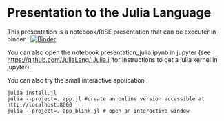 # Presentation to the Julia Language

This presentation is a notebook/RISE presentation that can be executer in binder : [![Binder](https://mybinder.org/badge.svg)](https://mybinder.org/v2/gh/raphbacher/julia-intro/master?filepath=presentation_julia.ipynb)

You can also open the notebook presentation_julia.ipynb in jupyter (see https://github.com/JuliaLang/IJulia.jl for instructions to get a julia kernel in jupyter).

You can also try the small interactive application :
```
julia install.jl
julia --project=. app.jl #create an online version accessible at http://localhost:8000
julia --project=. app_blink.jl # open an interactive window
```
